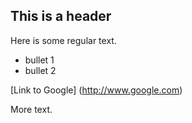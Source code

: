 ## This is a header

Here is some regular text.

* bullet 1
* bullet 2

[Link to Google] (http://www.google.com)


More text.